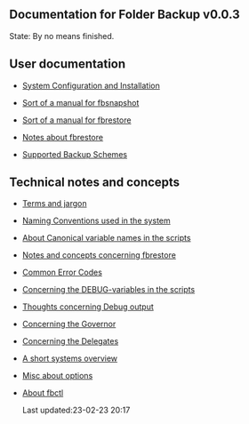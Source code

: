 Documentation for Folder Backup  v0.0.3
---------------------------------------

State: By no means finished.

## User documentation

* [System  Configuration and Installation](https://github.com/McUsr/FB/blob/main/Docs/User/SystemInstallation.md)

* [Sort of a manual for fbsnapshot](https://github.com/McUsr/FB/blob/main/Docs/User/fbsnapshot-manual.md)

* [Sort of a manual for fbrestore](https://github.com/McUsr/FB/blob/main/Docs/User/fbrestore-manual.md)

* [Notes about fbrestore](https://github.com/McUsr/FB/blob/main/Docs/User/fbrestore.md)

* [Supported Backup Schemes](https://github.com/McUsr/FB/blob/main/Docs/User/BackupSchemes.md)
	
## Technical notes and concepts

* [Terms and jargon
](https://github.com/McUsr/FB/blob/main/Docs/technical/termsandjargon.md)

* [Naming Conventions used in the
	system](https://github.com/McUsr/FB/blob/main/Docs/technical/namingconventions.md)

* [About Canonical variable names in the scripts](https://github.com/McUsr/FB/blob/main/Docs/technical/CanonicalVarNames.md)

* [Notes and concepts concerning
	fbrestore](https://github.com/McUsr/FB/blob/main/Docs/technical/fbrestore-tech.md)

* [Common Error Codes](https://github.com/McUsr/FB/blob/main/Docs/technical/commonerrorcodes.md)

* [Concerning the DEBUG-variables in the scripts](https://github.com/McUsr/FB/blob/main/Docs/technical/DEBUG-variables.md)

* [Thoughts concerning Debug output](https://github.com/McUsr/FB/blob/main/Docs/technical/DebugOutput.md)

* [Concerning the Governor](https://github.com/McUsr/FB/blob/main/Docs/technical/Governor.md)

* [Concerning the Delegates](https://github.com/McUsr/FB/blob/main/Docs/technical/DelegateSkeleton.md)

* [A short systems overview](https://github.com/McUsr/FB/blob/main/Docs/technical/systemsoverview.md)

* [Misc about options](https://github.com/McUsr/FB/blob/main/Docs/technical/aboutOptions.md)

* [About fbctl](https://github.com/McUsr/FB/blob/main/Docs/technical/fbctl.md)


  Last updated:23-02-23 20:17
